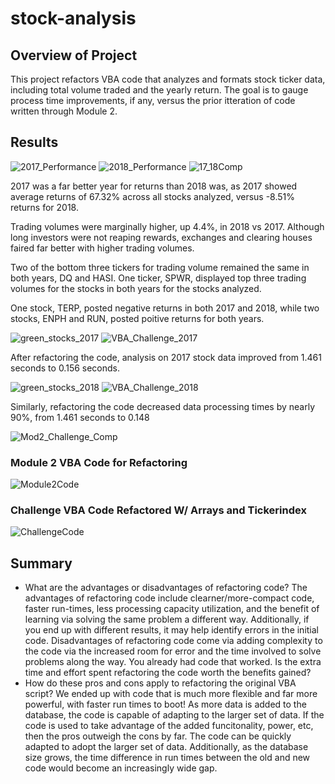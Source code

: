 # stock-analysis

## Overview of Project
This project refactors VBA code that analyzes and formats stock ticker data, including total volume traded and the yearly return.  The goal is to gauge process time improvements, if any, versus the prior itteration of code written through Module 2.  

## Results
![2017_Performance](https://user-images.githubusercontent.com/88443672/130889923-97671e86-4da5-412b-ab89-a67cacc48d6f.png)
![2018_Performance](https://user-images.githubusercontent.com/88443672/130889927-52a8770b-8402-4d28-9471-0db2d3ea98ed.png)
![17_18Comp](https://user-images.githubusercontent.com/88443672/130890901-0fc190f8-24c5-49cf-b136-ddeedc7b77ef.png)

2017 was a far better year for returns than 2018 was, as 2017 showed average returns of 67.32% across all stocks analyzed, versus -8.51% returns for 2018.

Trading volumes were marginally higher, up 4.4%, in 2018 vs 2017.  Although long investors were not reaping rewards, exchanges and clearing houses faired far better with higher trading volumes.

Two of the bottom three tickers for trading volume remained the same in both years, DQ and HASI.  One ticker, SPWR, displayed top three trading volumes for the stocks in both years for the stocks analyzed.

One stock, TERP, posted negative returns in both 2017 and 2018, while two stocks, ENPH and RUN, posted poitive returns for both years.

![green_stocks_2017](https://user-images.githubusercontent.com/88443672/130889473-a24a5bdf-abc3-4631-8854-e9108ac353fd.png)
![VBA_Challenge_2017](https://user-images.githubusercontent.com/88443672/130889494-bd600328-1039-44b3-8ffd-7567b262816f.png)

After refactoring the code, analysis on 2017 stock data improved from 1.461 seconds to 0.156 seconds.

![green_stocks_2018](https://user-images.githubusercontent.com/88443672/130889506-39d81985-d457-4255-8786-8b17148fad6f.png)
![VBA_Challenge_2018](https://user-images.githubusercontent.com/88443672/130889510-c8a66513-71e2-435d-aee0-c3224fdf03c5.png)

Similarly, refactoring the code decreased data processing times by nearly 90%, from 1.461 seconds to 0.148

![Mod2_Challenge_Comp](https://user-images.githubusercontent.com/88443672/130892149-52f55b8b-89b0-4b6b-8650-53b7779bcc22.png)

### Module 2 VBA Code for Refactoring
![Module2Code](https://user-images.githubusercontent.com/88443672/130895145-7c4d2090-a046-4c2b-bafc-0f72ecb3f6da.png)

### Challenge VBA Code Refactored W/ Arrays and Tickerindex
![ChallengeCode](https://user-images.githubusercontent.com/88443672/130895433-81fa3fb2-9f28-4066-8ad1-8929bb069984.png)


## Summary
- What are the advantages or disadvantages of refactoring code?
  The advantages of refactoring code include clearner/more-compact code, faster run-times, less processing capacity utilization, and the benefit of learning via solving the same problem a different way.  Additionally, if you end up with different results, it may help identify errors in the initial code.  Disadvantages of refactoring code come via adding complexity to the code via the increased room for error and the time involved to solve problems along the way.  You already had code that worked.  Is the extra time and effort spent refactoring the code worth the benefits gained?  
 - How do these pros and cons apply to refactoring the original VBA script?
  We ended up with code that is much more flexible and far more powerful, with faster run times to boot!  As more data is added to the database, the code is capable of adapting to the larger set of data.  If the code is used to take advantage of the added funcitonality, power, etc, then the pros outweigh the cons by far.  The code can be quickly adapted to adopt the larger set of data.  Additionally, as the database size grows, the time difference in run times between the old and new code would become an increasingly wide gap.     
